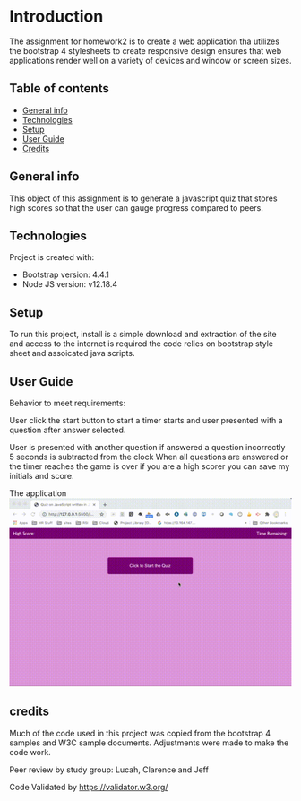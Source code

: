 # Introduction
The assignment for homework2 is to create a web application tha utilizes the bootstrap 4 stylesheets to create responsive design ensures that web applications render well on a variety of devices and window or screen sizes.

## Table of contents
* [General info](#general-info)
* [Technologies](#technologies)
* [Setup](#setup)
* [User Guide](#user-guide)
* [Credits](#credits)


## General info
This object of this assignment is to generate a javascript quiz that stores high scores
so that the user can gauge progress compared to peers.

	
## Technologies
Project is created with:
* Bootstrap version: 4.4.1
* Node JS version: v12.18.4
	
## Setup
To run this project, install is a simple download and extraction of the site and access to the internet is required 
the code relies on bootstrap style sheet and assoicated java scripts.

## User Guide
Behavior to meet requirements:

User click the start button to start a timer starts and  user presented with a question after answer selected.

User is presented with another question if answered a question incorrectly 5 seconds is subtracted from the clock
When all questions are answered or the timer reaches the game is over if you are a high scorer you can save my initials and score.

The application
![quiz demo](./assets/images/newQuiz.gif)


## credits
Much of the code used in this project was copied from the bootstrap 4 samples and W3C 
sample documents. Adjustments were made to make the code work.

Peer review by study group: Lucah, Clarence and Jeff

Code Validated by https://validator.w3.org/









